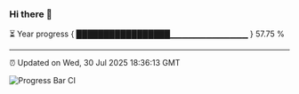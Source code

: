 ### Hi there 👋

⏳ Year progress { █████████████████▁▁▁▁▁▁▁▁▁▁▁▁▁ } 57.75 %

---

⏰ Updated on Wed, 30 Jul 2025 18:36:13 GMT

![Progress Bar CI](https://github.com/liununu/liununu/workflows/Progress%20Bar%20CI/badge.svg)
